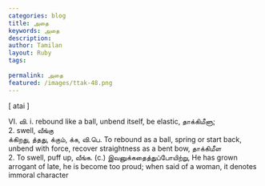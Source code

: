 ```yaml
---
categories: blog
title: அதை
keywords: அதை
description: 
author: Tamilan
layout: Ruby
tags: 
 
permalink: அதை
featured: /images/ttak-48.png
---
```

  
[ atai ]  
  
VI. வி. i. rebound like a ball, unbend itself, be elastic, தாக்கிமீளு;  
2. swell, வீங்கு  
க்கிறது, த்தது, க்கும், க்க, வி.பெ. To rebound as a ball, spring or start back, unbend with force, recover straightness as a bent bow, தாக்கிமீள  
2. To swell, puff up, வீங்க. (c.) இவனுக்கதைத்துப்போயிற்று, He has grown arrogant of late, he is become too proud; when said of a woman, it denotes immoral character